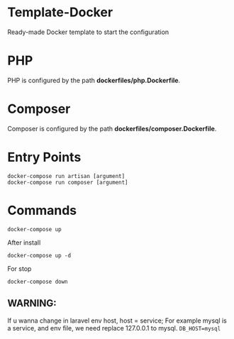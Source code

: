 # Template-Docker
Ready-made Docker template to start the configuration

# PHP
PHP is configured by the path **dockerfiles/php.Dockerfile**.

# Composer
Composer is configured by the path **dockerfiles/composer.Dockerfile**.

# Entry Points
```
docker-compose run artisan [argument]
docker-compose run composer [argument]
```

# Commands

```
docker-compose up
```

After install
```
docker-compose up -d
```
For stop
```
docker-compose down
```
## WARNING:
If u wanna change in laravel env host, host = service;
For example mysql is a service, and env file, we need replace 127.0.0.1 to mysql.
```DB_HOST=mysql```
